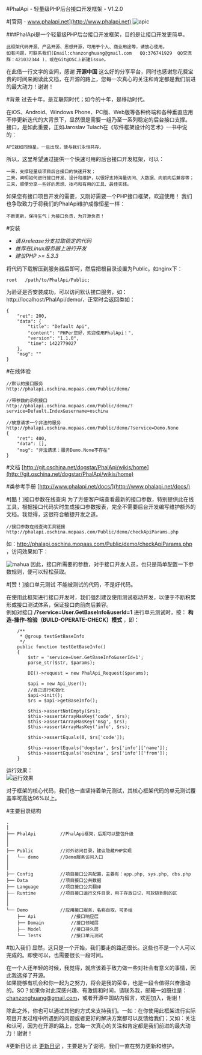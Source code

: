 #PhalApi - 轻量级PHP后台接口开发框架 - V1.2.0

#[官网 - www.phalapi.net](http://www.phalapi.net)
![apic](http://webtools.qiniudn.com/master-LOGO-20150410_50.jpg)  
  

###PhalApi是一个轻量级PHP后台接口开发框架，目的是让接口开发更简单。
```
此框架代码开源、产品开源、思想开源，可用于个人、商业用途等，请放心使用。
如有问题，可联系我们(Email:chanzonghuang@gmail.com   QQ:376741929  QQ交流群：421032344 )，或在Git@OSC上新建issue。
```
 
在此借一行文字的空间，感谢 **开源中国** 这么好的分享平台，同时也感谢您花费宝贵的时间来阅读此文档，在开源的路上，您每一次真心的关注和肯定都是我们前进的最大动力！谢谢！    
  

#背景
过去十年，是互联网时代；如今的十年，是移动时代。  
  
在iOS、Android、Windows Phone、PC版、Web版等各种终端和各种垂直应用不停更新迭代的大背景下，显然很是需要一组乃至一系列稳定的后台接口支撑。
接口，是如此重要，正如Jaroslav Tulach在《软件框架设计的艺术》一书中说的：
```
API就如同恒星，一旦出现，便与我们永恒共存。
```

所以，这里希望通过提供一个快速可用的后台接口开发框架，可以：

```
一来，支撑轻量级项目后台接口的快速开发；
二来，阐明如何进行接口开发、设计和维护，以很好支持海量访问、大数据、向前向后兼容等；
三来，顺便分享一些好的思想、技巧和有用的工具、最佳实践。
```

如果您有接口项目开发的需要，又刚好需要一个PHP接口框架，欢迎使用！    我们也争取致力于将我们的PhalApi维护成像恒星一样：  
```
不断更新，保持生气；为接口负责，为开源负责！
```


#安装
+ *请从release分支拉取稳定的代码*
+ *推荐在Linux服务器上进行开发*
+ *建议PHP >= 5.3.3*

将代码下载解压到服务器后即可，然后把根目录设置为Public。如nginx下：

```
root   /path/to/PhalApi/Public;
```

为验证是否安装成功，可以访问默认接口服务，如：http://localhost/PhalApi/demo/，正常时会返回类如：
```
{
    "ret": 200,
    "data": {
        "title": "Default Api",
        "content": "PHPer您好，欢迎使用PhalApi！",
        "version": "1.1.0",
        "time": 1422779027
    },
    "msg": ""
}
```
#在线体验
```
//默认的接口服务
http://phalapi.oschina.mopaas.com/Public/demo/

//带参数的示例接口
http://phalapi.oschina.mopaas.com/Public/demo/?service=Default.Index&username=oschina

//故意请求一个非法的服务
http://phalapi.oschina.mopaas.com/Public/demo/?service=Demo.None
{
    "ret": 400,
    "data": [],
    "msg": "非法请求：服务Demo.None不存在"
}
```

#文档
[http://git.oschina.net/dogstar/PhalApi/wikis/home](http://git.oschina.net/dogstar/PhalApi/wikis/home)  

  
#类参考手册
[http://www.phalapi.net/docs/](http://www.phalapi.net/docs/)  


#[酷！]接口参数在线查询
为了方便客户端查看最新的接口参数，特别提供此在线工具，根据接口代码实时生成接口参数报表，完全不需要后台开发编写维护额外的文档。我觉得，这很符合敏捷开发之道。
```
//接口参数在线查询工具链接
http://phalapi.oschina.mopaas.com/Public/demo/checkApiParams.php
```
如：http://phalapi.oschina.mopaas.com/Public/demo/checkApiParams.php ，访问效果如下：

 ![mahua](http://static.oschina.net/uploads/space/2015/0130/190225_8HRX_256338.jpg)
 因此，接口所需要的参数，对于接口开发人员，也只是简单配置一下参数规则，便可以轻松获取。
 
#[赞！]接口单元测试
不能被测试的代码，不是好代码。 
  
在使用此框架进行接口开发时，我们强烈建议使用测试驱动开发，以便于不断积累形成接口测试体系，保证接口向前向后兼容。  
例如对接口 **/?service=User.GetBaseInfo&userId=1** 进行单元测试时，按： **构造-操作-检验（BUILD-OPERATE-CHECK）模式** ，即：  

```
    /**
     * @group testGetBaseInfo
     */ 
    public function testGetBaseInfo()
    {
        $str = 'service=User.GetBaseInfo&userId=1';
        parse_str($str, $params);

        DI()->request = new PhalApi_Request($params);

        $api = new Api_User(); 
        //自己进行初始化
        $api->init();
        $rs = $api->getBaseInfo();

        $this->assertNotEmpty($rs);
        $this->assertArrayHasKey('code', $rs);
        $this->assertArrayHasKey('msg', $rs);
        $this->assertArrayHasKey('info', $rs);

        $this->assertEquals(0, $rs['code']);

        $this->assertEquals('dogstar', $rs['info']['name']);
        $this->assertEquals('oschina', $rs['info']['from']);
    }
```
运行效果：  
 ![运行效果](http://static.oschina.net/uploads/space/2015/0204/234130_GSJ6_256338.png)  
   
对于框架的核心代码，我们也一直坚持着单元测试，其核心框架代码的单元测试覆盖率可高达96%以上。
  
#主要目录结构
```
.
│
├── PhalApi         //PhalApi框架，后期可以整包升级
│
│
├── Public          //对外访问目录，建议隐藏PHP实现
│   └── demo        //Demo服务访问入口
│
│
├── Config          //项目接口公共配置，主要有：app.php, sys.php, dbs.php
├── Data            //项目接口公共数据
├── Language        //项目接口公共翻译
├── Runtime         //项目接口运行文件目录，用于存放日记，可软链到别的区
│
│
└── Demo            //应用接口服务，名称自取，可多组
    ├── Api             //接口响应层
    ├── Domain          //接口领域层
    ├── Model           //接口持久层
    └── Tests           //接口单元测试

```

#加入我们
显然，这只是一个开始，我们要走的路还很长。这些也不是一个人可以完成的。即使可以，也需要很长一段时间。  
  
在一个人还年轻的时候，我觉得，就应该着手致力做一些对社会有意义的事情，因此我选择了开源。  
如果能够有机会和你一起为之努力，将会是我的荣幸，也是一段令值得兴奋激动的。SO？如果你对此深感兴趣、有激情和时间，请联系我，邮箱一如既往是：chanzonghuang@gmail.com，或者开源中国站内留言，欢迎加入，谢谢！  
  
除此之外，你也可以通过其他的方式来支持我们。一如：在你使用此框架进行实际项目开发过程中所遇到的问题或者更好的解决方案都可以反馈给我们；又如：关注和认可，因为在开源的路上，您每一次真心的关注和肯定都是我们前进的最大动力！谢谢！
  
#更新日记
此 [更新日记](http://git.oschina.net/dogstar/PhalApi/wikis/%5B5.6%5D-%E6%9B%B4%E6%96%B0%E6%97%A5%E8%AE%B0) ，主要是为了说明，我们一直在努力更新和维护。
